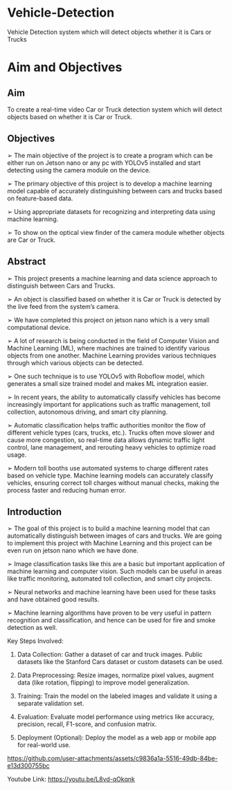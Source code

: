 # Vehicle-Detection
Vehicle Detection system which will detect objects whether it is Cars or Trucks

# Aim and Objectives

## Aim
To create a real-time video Car or Truck detection system which will detect objects based on whether it is Car or Truck.

## Objectives
➢ The main objective of the project is to create a program which can be either run on Jetson nano or any pc with YOLOv5 installed and start detecting using the camera module on the device.

➢ The primary objective of this project is to develop a machine learning model capable of accurately distinguishing between cars and trucks based on feature-based data.

➢ Using appropriate datasets for recognizing and interpreting data using machine learning.

➢ To show on the optical view finder of the camera module whether objects are Car or Truck.

## Abstract
➢ This project presents a machine learning and data science approach to distinguish between Cars and Trucks.

➢ An object is classified based on whether it is Car or Truck is detected by the live feed from the system’s camera.

➢ We have completed this project on jetson nano which is a very small computational device.

➢ A lot of research is being conducted in the field of Computer Vision and Machine Learning (ML), where machines are trained to identify various objects from one another. Machine Learning provides various techniques through which various objects can be detected.

➢ One such technique is to use YOLOv5 with Roboflow model, which generates a small size trained model and makes ML integration easier.

➢ In recent years, the ability to automatically classify vehicles has become increasingly important for applications such as traffic management, toll collection, autonomous driving, and smart city planning.

➢ Automatic classification helps traffic authorities monitor the flow of different vehicle types (cars, trucks, etc.). Trucks often move slower and cause more congestion, so real-time data allows dynamic traffic light control, lane management, and rerouting heavy vehicles to optimize road usage.

➢ Modern toll booths use automated systems to charge different rates based on vehicle type. Machine learning models can accurately classify vehicles, ensuring correct toll charges without manual checks, making the process faster and reducing human error.

## Introduction
➢ The goal of this project is to build a machine learning model that can automatically distinguish between images of cars and trucks. We are going to implement this project with Machine Learning and this project can be even run on jetson nano which we have done.

➢ Image classification tasks like this are a basic but important application of machine learning and computer vision. Such models can be useful in areas like traffic monitoring, automated toll collection, and smart city projects.

➢ Neural networks and machine learning have been used for these tasks and have obtained good results.

➢ Machine learning algorithms have proven to be very useful in pattern recognition and classification, and hence can be used for fire and smoke detection as well.

Key Steps Involved:

1. Data Collection:
Gather a dataset of car and truck images. Public datasets like the Stanford Cars dataset or custom datasets can be used.

2. Data Preprocessing:
Resize images, normalize pixel values, augment data (like rotation, flipping) to improve model generalization.

3. Training:
Train the model on the labeled images and validate it using a separate validation set.

4. Evaluation:
Evaluate model performance using metrics like accuracy, precision, recall, F1-score, and confusion matrix.

5. Deployment (Optional):
Deploy the model as a web app or mobile app for real-world use.

https://github.com/user-attachments/assets/c9836a1a-5516-49db-84be-e13d300755bc

Youtube Link: https://youtu.be/L8vd-qOkqnk

